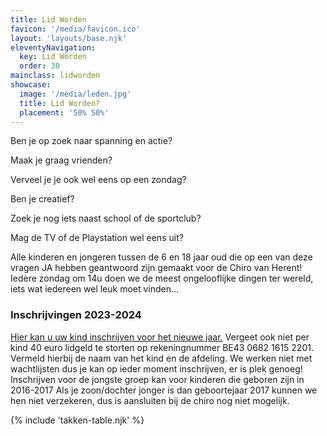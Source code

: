 ```yaml
---
title: Lid Worden
favicon: '/media/favicon.ico'
layout: 'layouts/base.njk'
eleventyNavigation:
  key: Lid Worden
  order: 30
mainclass: lidworden
showcase: 
  image: '/media/leden.jpg'
  title: Lid Worden?
  placement: '50% 50%'
---
```


Ben je op zoek naar spanning en actie?

Maak je graag vrienden?

Verveel je je ook wel eens op een zondag?

Ben je creatief?

Zoek je nog iets naast school of de sportclub?

Mag de TV of de Playstation wel eens uit?

Alle kinderen en jongeren tussen de 6 en 18 jaar oud die op een van deze vragen JA hebben geantwoord zijn gemaakt voor de Chiro van Herent! Iedere zondag om 14u doen we de meest ongelooflijke dingen ter wereld, iets wat iedereen wel leuk moet vinden...

### Inschrijvingen 2023-2024

[Hier kan u uw kind inschrijven voor het nieuwe jaar.](https://docs.google.com/forms/d/e/1FAIpQLSfq8TBhX4lqq-df-EHd1sh4O5Mmmcu-7Wm5Tz3u_RE57Ji-TA/viewform) Vergeet ook niet per kind 40 euro lidgeld te storten op rekeningnummer BE43 0682 1615 2201. Vermeld hierbij de naam van het kind en de afdeling. We werken niet met wachtlijsten dus je kan op ieder moment inschrijven, er is plek genoeg! Inschrijven voor de jongste groep kan voor kinderen die geboren zijn in 2016-2017 Als je zoon/dochter jonger is dan geboortejaar 2017 kunnen we hen niet verzekeren, dus is aansluiten bij de chiro nog niet mogelijk.

{% include 'takken-table.njk' %}